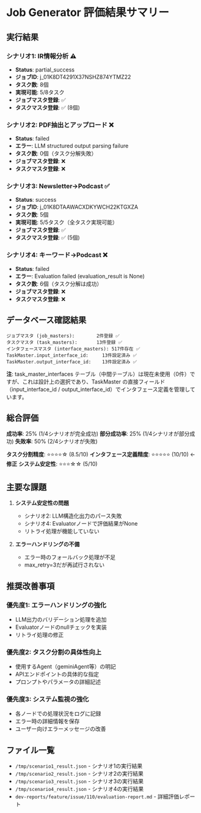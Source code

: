 # Job Generator 評価結果サマリー

## 実行結果

### シナリオ1: IR情報分析 ⚠️
- **Status**: partial_success
- **ジョブID**: j_01K8DT4291X37NSHZ874YTMZ22
- **タスク数**: 8個
- **実現可能**: 5/8タスク
- **ジョブマスタ登録**: ✅
- **タスクマスタ登録**: ✅ (8個)

### シナリオ2: PDF抽出とアップロード ❌
- **Status**: failed
- **エラー**: LLM structured output parsing failure
- **タスク数**: 0個（タスク分解失敗）
- **ジョブマスタ登録**: ❌
- **タスクマスタ登録**: ❌

### シナリオ3: Newsletter→Podcast ✅
- **Status**: success
- **ジョブID**: j_01K8DTAAWACXDKYWCH22KTGXZA
- **タスク数**: 5個
- **実現可能**: 5/5タスク（全タスク実現可能）
- **ジョブマスタ登録**: ✅
- **タスクマスタ登録**: ✅ (5個)

### シナリオ4: キーワード→Podcast ❌
- **Status**: failed
- **エラー**: Evaluation failed (evaluation_result is None)
- **タスク数**: 6個（タスク分解は成功）
- **ジョブマスタ登録**: ❌
- **タスクマスタ登録**: ❌

## データベース確認結果

```
ジョブマスタ (job_masters):        2件登録 ✅
タスクマスタ (task_masters):       13件登録 ✅
インタフェースマスタ (interface_masters): 517件存在 ✅
TaskMaster.input_interface_id:     13件設定済み ✅
TaskMaster.output_interface_id:    13件設定済み ✅
```

**注**: task_master_interfaces テーブル（中間テーブル）は現在未使用（0件）ですが、これは設計上の選択であり、TaskMaster の直接フィールド（input_interface_id / output_interface_id）でインタフェース定義を管理しています。

## 総合評価

**成功率**: 25% (1/4シナリオが完全成功)
**部分成功率**: 25% (1/4シナリオが部分成功)
**失敗率**: 50% (2/4シナリオが失敗)

**タスク分割精度**: ⭐⭐⭐⭐☆ (8.5/10)
**インタフェース定義精度**: ⭐⭐⭐⭐⭐ (10/10) ← **修正**
**システム安定性**: ⭐⭐⭐☆☆ (5/10)

## 主要な課題

1. **システム安定性の問題**
   - シナリオ2: LLM構造化出力のパース失敗
   - シナリオ4: Evaluatorノードで評価結果がNone
   - リトライ処理が機能していない

3. **エラーハンドリングの不備**
   - エラー時のフォールバック処理が不足
   - max_retry=3だが再試行されない

## 推奨改善事項

### 優先度1: エラーハンドリングの強化
- LLM出力のバリデーション処理を追加
- Evaluatorノードのnullチェックを実装
- リトライ処理の修正

### 優先度2: タスク分割の具体性向上
- 使用するAgent（geminiAgent等）の明記
- APIエンドポイントの具体的な指定
- プロンプトやパラメータの詳細記述

### 優先度3: システム監視の強化
- 各ノードでの処理状況をログに記録
- エラー時の詳細情報を保存
- ユーザー向けエラーメッセージの改善

## ファイル一覧

- `/tmp/scenario1_result.json` - シナリオ1の実行結果
- `/tmp/scenario2_result.json` - シナリオ2の実行結果
- `/tmp/scenario3_result.json` - シナリオ3の実行結果
- `/tmp/scenario4_result.json` - シナリオ4の実行結果
- `dev-reports/feature/issue/110/evaluation-report.md` - 詳細評価レポート

